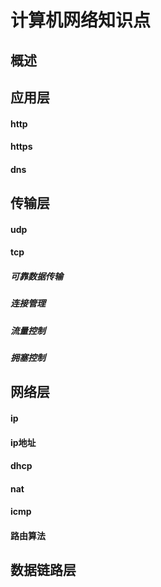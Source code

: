 # 计算机网络知识点

## 概述


## 应用层

#### http

#### https

#### dns


## 传输层

#### udp

#### tcp

##### 可靠数据传输

##### 连接管理

##### 流量控制

##### 拥塞控制



## 网络层

#### ip

#### ip地址

#### dhcp

#### nat

#### icmp

#### 路由算法


## 数据链路层




